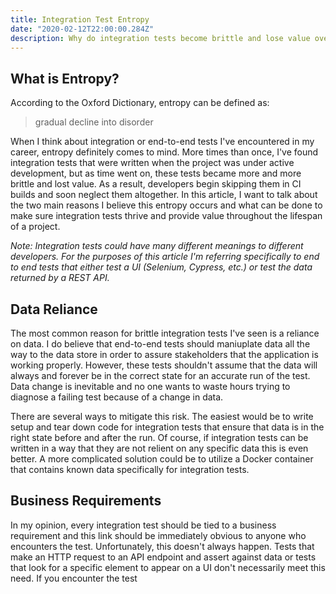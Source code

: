 ```yaml
---
title: Integration Test Entropy
date: "2020-02-12T22:00:00.284Z"
description: Why do integration tests become brittle and lose value over time?
---
```


## What is Entropy?

According to the Oxford Dictionary, entropy can be defined as:

> gradual decline into disorder

When I think about integration or end-to-end tests I've encountered in my
career, entropy definitely comes to mind. More times than once, I've found
integration tests that were written when the project was under active
development, but as time went on, these tests became more and more brittle and
lost value. As a result, developers begin skipping them in CI builds and soon
neglect them altogether. In this article, I want to talk about the two main
reasons I believe this entropy occurs and what can be done to make sure
integration tests thrive and provide value throughout the lifespan of a project.

_Note: Integration tests could have many different meanings to different
developers. For the purposes of this article I'm referring specifically to end
to end tests that either test a UI (Selenium, Cypress, etc.) or test the data
returned by a REST API._

## Data Reliance

The most common reason for brittle integration tests I've seen is a reliance on
data. I do believe that end-to-end tests should maniuplate data all the way to
the data store in order to assure stakeholders that the application is working
properly. However, these tests shouldn't assume that the data will always and
forever be in the correct state for an accurate run of the test. Data change is
inevitable and no one wants to waste hours trying to diagnose a failing test
because of a change in data.

There are several ways to mitigate this risk. The easiest would be to write
setup and tear down code for integration tests that ensure that data is in the
right state before and after the run. Of course, if integration tests can be
written in a way that they are not relient on any specific data this is even
better. A more complicated solution could be to utilize a Docker container that
contains known data specifically for integration tests.

## Business Requirements

In my opinion, every integration test should be tied to a business requirement
and this link should be immediately obvious to anyone who encounters the test.
Unfortunately, this doesn't always happen. Tests that make an HTTP request to an
API endpoint and assert against data or tests that look for a specific element
to appear on a UI don't necessarily meet this need. If you encounter the test
